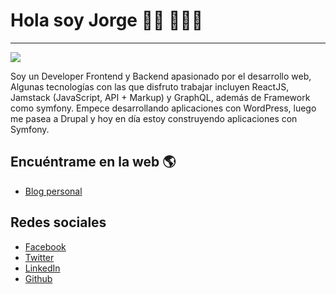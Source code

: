 # Hola soy Jorge 👋🏾  👨🏾‍💻
_________________________________________________________________________________________________________________________________________________________________________

![](https://user-images.githubusercontent.com/83721371/192945899-593b77ef-de23-470f-a57e-7d3e98181f24.png)

Soy un Developer Frontend y Backend apasionado por el desarrollo web, Algunas tecnologías con las que disfruto trabajar incluyen ReactJS, Jamstack (JavaScript, API + Markup) y GraphQL, además de Framework como symfony. Empece desarrollando aplicaciones con WordPress, luego me pasea a Drupal y hoy en día estoy construyendo aplicaciones con Symfony.

## Encuéntrame en la web 🌎
- [Blog personal](http://jorgesierra.online "Blog personal")

## Redes sociales 

- [Facebook](https://www.facebook.com/jorge.sierra.2022/ "Facebook")
- [Twitter](https://twitter.com/Jorge_Sierra_1 "Twitter")
- [LinkedIn](https://www.linkedin.com/in/jorgemaikelsierra/ "LinkedIn")
- [Github](https://github.com/jorge-maikel-sierra "Github")


